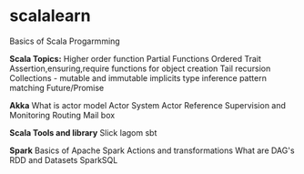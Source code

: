 # scalalearn
Basics of Scala Progarmming

**Scala Topics:**
Higher order function
Partial Functions
Ordered Trait
Assertion,ensuring,require functions for object creation
Tail recursion
Collections - mutable and immutable
implicits
type inference
pattern matching
Future/Promise



**Akka**
What is actor model 
Actor System
Actor Reference
Supervision and Monitoring
Routing
Mail box

**Scala Tools and library**
Slick
lagom
sbt

**Spark**
Basics of Apache Spark
Actions and transformations
What are DAG's
RDD and Datasets
SparkSQL



